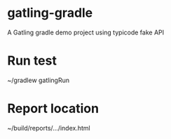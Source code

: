 # gatling-gradle
A Gatling gradle demo project using typicode fake API

# Run test
~/gradlew gatlingRun

# Report location
~/build/reports/.../index.html 

